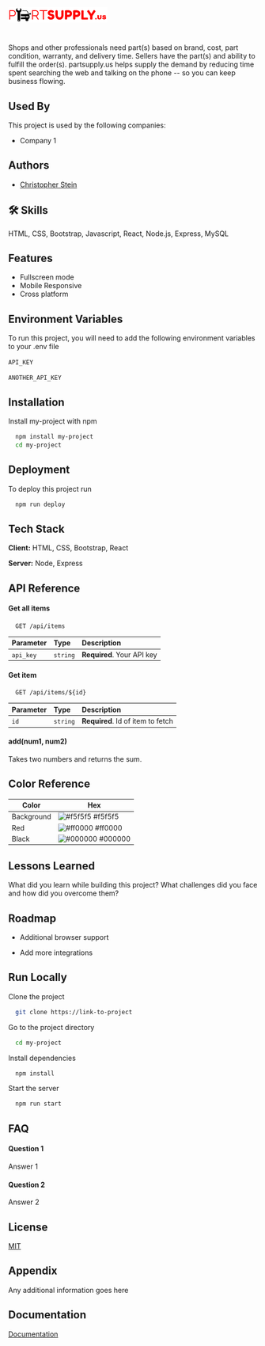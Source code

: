 ![Logo](images/partSupply-logo.png)

#

Shops and other professionals need part(s) based on brand, cost,
part condition, warranty, and delivery time. Sellers have the
part(s) and ability to fulfill the order(s).
partsupply.us helps supply
the demand by reducing time spent searching the web and talking on
the phone -- so you can keep business flowing.

## Used By

This project is used by the following companies:

- Company 1

## Authors

- [Christopher Stein](https://www.github.com/cfestein)

## 🛠 Skills

HTML, CSS, Bootstrap, Javascript, React, Node.js, Express, MySQL

## Features

- Fullscreen mode
- Mobile Responsive
- Cross platform

## Environment Variables

To run this project, you will need to add the following environment variables to your .env file

`API_KEY`

`ANOTHER_API_KEY`

## Installation

Install my-project with npm

```bash
  npm install my-project
  cd my-project
```

## Deployment

To deploy this project run

```bash
  npm run deploy
```

## Tech Stack

**Client:** HTML, CSS, Bootstrap, React

**Server:** Node, Express

## API Reference

#### Get all items

```http
  GET /api/items
```

| Parameter | Type     | Description                |
| :-------- | :------- | :------------------------- |
| `api_key` | `string` | **Required**. Your API key |

#### Get item

```http
  GET /api/items/${id}
```

| Parameter | Type     | Description                       |
| :-------- | :------- | :-------------------------------- |
| `id`      | `string` | **Required**. Id of item to fetch |

#### add(num1, num2)

Takes two numbers and returns the sum.

## Color Reference

| Color      | Hex                                                              |
| ---------- | ---------------------------------------------------------------- |
| Background | ![#f5f5f5](https://www.color-hex.com/color/f5f5f5) #f5f5f5       |
| Red        | ![#ff0000](https://via.placeholder.com/10/ff0000?text=+) #ff0000 |
| Black      | ![#000000](https://via.placeholder.com/10/000000?text=+) #000000 |

## Lessons Learned

What did you learn while building this project? What challenges did you face and how did you overcome them?

## Roadmap

- Additional browser support

- Add more integrations

## Run Locally

Clone the project

```bash
  git clone https://link-to-project
```

Go to the project directory

```bash
  cd my-project
```

Install dependencies

```bash
  npm install
```

Start the server

```bash
  npm run start
```

## FAQ

#### Question 1

Answer 1

#### Question 2

Answer 2

## License

[MIT](https://choosealicense.com/licenses/mit/)

## Appendix

Any additional information goes here

## Documentation

[Documentation](https://linktodocumentation)
